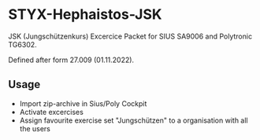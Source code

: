 # STYX-Hephaistos-JSK

JSK (Jungschützenkurs) Excercice Packet for SIUS SA9006 and Polytronic TG6302.

Defined after form 27.009 (01.11.2022).

## Usage

* Import zip-archive in Sius/Poly Cockpit
* Activate excercises
* Assign favourite exercise set "Jungschützen" to a organisation with all the users

